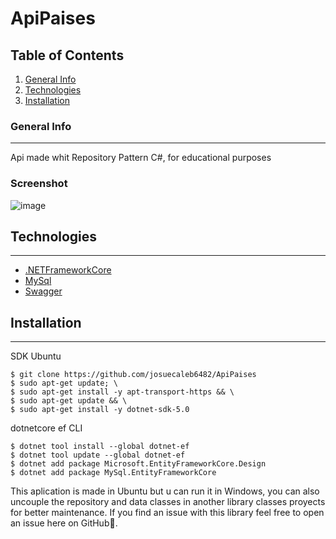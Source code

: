 # ApiPaises
## Table of Contents
1. [General Info](#general-info)
2. [Technologies](#technologies)
3. [Installation](#installation)

### General Info
***
Api made whit Repository Pattern C#, for educational purposes
### Screenshot
![image](https://lh3.googleusercontent.com/D2lYmJsQRILTUTJPcv8FBj7wsVUGXgvMEW2xMEomIDZee4Ze029zXWgapRbhC461URONPeoc7IgHnMSWvSLuyZGI9nhk7xwcWsWTZZq4j2q1YnMxn1tgDrBGasPbju08aqaNyqQ5WAexlU5BB8wme5CG5W8ZYZYDfJ_2Qthaw5W_xgQOdXcu6gDKCQdI8JyQzCfVxF8L-rbSv6F-FAr5Q3SkwDjE_E86DUci3Oq-kxy22c4Un0mP49-09N-0Qr91UzGi3hTheMu_aLJcbL7kmPUO0BZN8lD6HRgIf8AmCHSqG0T0FWz8m9ywvVR-BiwqmQCI3-gZrPKKGBNP22L7s7FHfcBRCg2HSc8jDEHxYgu8nMI3RRLMhi9Qq1ovlaqqoIJ5QgZfYoz8SWNl1fUKdK_XAnMkdlv6sFUE8j7X5CHqtDAKCGh0zyAvT1_6OGyhlY18EDvwYvtWFdzkBdHyBULq9jvLaXdgx1C26UPHZOJmLUz-43EX2sz_S7sm19yQGG4929lB4PjGndLUHPTeETpPUAocMhjg6PWUdaTodA8VOb-A515aQjRMI42VleJP4GtRZ2UEEZJX88oGAUzUx7GEA-7YXnubUHAZK3Au9yDXtZhCoXo_mbJ2lD9WuogpTfJ-iqw5pfragWY6PGnn8YleGUaABcGaWaVOlbk2QBExudJVFjjS4gpN4Ea_e-gU4MZpfIhRPqxoZwpRlR3l62o=w1178-h662-no?authuser=0)
## Technologies
***
* [.NETFrameworkCore](https://dotnet.microsoft.com/download/dotnet/5.0)
* [MySql](https://www.mysql.com/)
* [Swagger](https://swagger.io/)
## Installation
***
SDK Ubuntu
```
$ git clone https://github.com/josuecaleb6482/ApiPaises
$ sudo apt-get update; \
$ sudo apt-get install -y apt-transport-https && \
$ sudo apt-get update && \
$ sudo apt-get install -y dotnet-sdk-5.0
```
dotnetcore ef CLI
```
$ dotnet tool install --global dotnet-ef
$ dotnet tool update --global dotnet-ef
$ dotnet add package Microsoft.EntityFrameworkCore.Design
$ dotnet add package MySql.EntityFrameworkCore
```
This aplication is made in Ubuntu but u can run it in Windows, you can also uncouple the repository and data classes in another library classes proyects for better maintenance.
If you find an issue with this library feel free to open an issue here on GitHub🙂.
